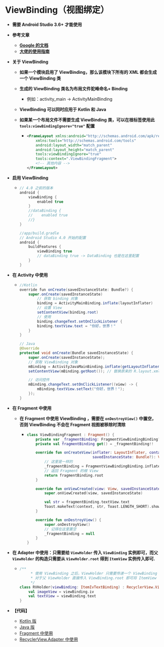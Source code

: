 # ViewBinding（视图绑定）
* **需要 Android Studio 3.6+ 才能使用**

* **参考文章**

  * **[Google 的文档](https://developer.android.google.cn/topic/libraries/view-binding?hl=zh-cn)**
  * **[大佬的使用指南](https://mp.weixin.qq.com/s/keR7bO-Nu9bBr5Nhevbe1Q)**

* **关于  ViewBinding**

  * **如果一个模块启用了 ViewBinding，那么该模块下所有的 XML 都会生成一个 ViewBinding 类**

  * **生成的 ViewBinding 类名为布局文件驼峰命名+ Binding**

    * 例如：activity_main -> ActivityMainBinding

  * **ViewBinding 可以同时应用于 Kotlin 和 Java**

  * **如果某一个布局文件不需要生成 ViewBinding 类，可以在根标签使用此 `tools:viewBindingIgnore="true"` 配置**

    * ```xml
      <FrameLayout xmlns:android="http://schemas.android.com/apk/res/android"
          xmlns:tools="http://schemas.android.com/tools"
          android:layout_width="match_parent"
          android:layout_height="match_parent"
          tools:viewBindingIgnore="true"
          tools:context=".ViewBindingFragment">
          <!-- 其他内容 -->
      </FrameLayout>
      ```

* **启用 ViewBinding**

  * ```groovy
    // 4.0 之前的版本
    android {
        viewBinding {
            enabled true
        }
        //dataBinding {
        //    enabled true
        //}
    }
    
    //app/build.gradle
    // Android Studio 4.0 开始的配置
    android {
        buildFeatures {
            viewBinding true
            // dataBinding true -> DataBinding 也是在这里配置
        }
    }
    ```

* **在 Activity 中使用**

  * ```java
    //Kotlin
    override fun onCreate(savedInstanceState: Bundle?) {
        super.onCreate(savedInstanceState)
            // 获取 binding 对象
            binding = ActivityMainBinding.inflate(layoutInflater)
            // 设置 View
            setContentView(binding.root)
            // 使用
            binding.changeText.setOnClickListener {
            binding.textView.text = "你好，世界！"
        }
    }
    
    // Java
    @Override
    protected void onCreate(Bundle savedInstanceState) {
        super.onCreate(savedInstanceState);
        // 获取 ViewBinding 对象
        mBinding = ActivityJavaMainBinding.inflate(getLayoutInflater());
        setContentView(mBinding.getRoot()); // 替换原来的 R.layout.xml
    
        // 访问控件
        mBinding.changeText.setOnClickListener((view) -> {
            mBinding.textView.setText("你好，世界！");
        });
    }
    ```

* **在 Fragment 中使用**

  * **在 Fragment 中使用 ViewBinding ，需要在 `onDestroyView()` 中置空，否则 ViewBinding 不会在 Fragment 视图被移除时清除**

    * ```kotlin
      class ViewBindingFragment : Fragment() {
          private var _fragmentBinding: FragmentViewBindingBinding? = null
          private val fragmentBinding get() = _fragmentBinding!!
      
          override fun onCreateView(inflater: LayoutInflater, container: ViewGroup?,
                                    savedInstanceState: Bundle?): View? {
              // 这里是一样的
              _fragmentBinding = FragmentViewBindingBinding.inflate(layoutInflater)
              // 返回 Fragment 的根 View
              return fragmentBinding.root
          }
      
          override fun onViewCreated(view: View, savedInstanceState: Bundle?) {
              super.onViewCreated(view, savedInstanceState)
      
              val str = fragmentBinding.textView.text
              Toast.makeText(context, str, Toast.LENGTH_SHORT).show()
          }
      
          override fun onDestroyView() {
              super.onDestroyView()
              // 记得在这里置空
              _fragmentBinding = null
          }
      }
      ```

* **在 Adapter 中使用：只需要给 `ViewHolder` 传入 `ViewBinding` 实例即可，而父 `ViewHolder` 的构造只需要从 `ViewHolder.root` 得到 `ItemView` 实例传入即可.**

  * ```kotlin
    /**
         * 使用 ViewBinding 之后，ViewHolder 只需要传递一个 ViewBinding 对象即可，
         * 对于父 ViewHolder 直接传入 ViewBinding.root 即可将 ItemView 传递给他
         */
    class RVHolder(viewBinding: ItemIvTextBinding) : RecyclerView.ViewHolder(viewBinding.root) {
        val imageView = viewBinding.iv
        val textView = viewBinding.text
    }
    ```

* **【代码】**

  * [Kotlin 版](https://github.com/ovomiao/Learning/tree/main/CS/Android/viewbinding/src/main/java/moe/maonaing/viewbinding/MainActivity.kt)
  * [Java 版](https://github.com/ovomiao/Learning/tree/main/CS/Android/viewbinding/src/main/java/moe/maonaing/viewbinding/JavaMainActivity.java)
  * [Fragment 中使用](https://github.com/ovomiao/Learning/tree/main/CS/Android/viewbinding/src/main/java/moe/maonaing/viewbinding/ViewBindingFragment.kt)
  * [RecyclerView.Adapter 中使用](https://github.com/ovomiao/Learning/tree/main/CS/Android/viewbinding/src/main/java/moe/maonaing/viewbinding/rv)
